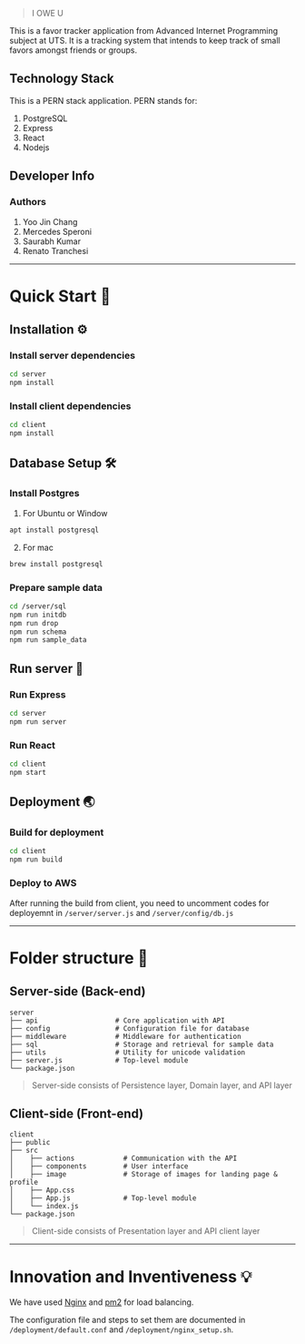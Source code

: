 

> I OWE U

This is a favor tracker application from Advanced Internet Programming subject at UTS. It is a tracking system that intends to keep track of small favors amongst friends or groups.

## Technology Stack 

This is a PERN stack application. PERN stands for:

1. PostgreSQL
2. Express
3. React
4. Nodejs

## Developer Info

### Authors

1. Yoo Jin Chang
2. Mercedes Speroni
3. Saurabh Kumar
4. Renato Tranchesi

---

# Quick Start 🚀

## Installation ⚙️

### Install server dependencies

```bash
cd server
npm install
```

### Install client dependencies

```bash
cd client
npm install
```

## Database Setup 🛠

### Install Postgres
1. For Ubuntu or Window
```bash
apt install postgresql
```

2. For mac
```bash
brew install postgresql
```

### Prepare sample data

```bash
cd /server/sql
npm run initdb
npm run drop
npm run schema
npm run sample_data
```

## Run server 🏁

### Run Express

```bash
cd server
npm run server
```

### Run React

```bash
cd client
npm start
```

## Deployment 🌏

### Build for deployment

```bash
cd client
npm run build
```

### Deploy to AWS
After running the build from client, you need to uncomment codes for deployemnt in `/server/server.js` and `/server/config/db.js`

---

# Folder structure 📁

## Server-side (Back-end)
    server
    ├── api                   # Core application with API 
    ├── config                # Configuration file for database
    ├── middleware            # Middleware for authentication
    ├── sql                   # Storage and retrieval for sample data
    ├── utils                 # Utility for unicode validation
    ├── server.js             # Top-level module
    └── package.json

> Server-side consists of Persistence layer, Domain layer, and API layer

## Client-side (Front-end)
    client
    ├── public                  
    ├── src                
    │    ├── actions            # Communication with the API
    │    ├── components         # User interface
    │    ├── image              # Storage of images for landing page & profile
    │    ├── App.css        
    │    ├── App.js             # Top-level module
    │    └── index.js
    └── package.json

> Client-side consists of Presentation layer and API client layer

---

# Innovation and Inventiveness 💡

We have used [Nginx](https://docs.nginx.com/nginx/admin-guide/load-balancer/http-load-balancer/) and [pm2](https://pm2.io/docs/runtime/guide/load-balancing/) for load balancing.

The configuration file and steps to set them are documented in `/deployment/default.conf` and `/deployment/nginx_setup.sh`.



